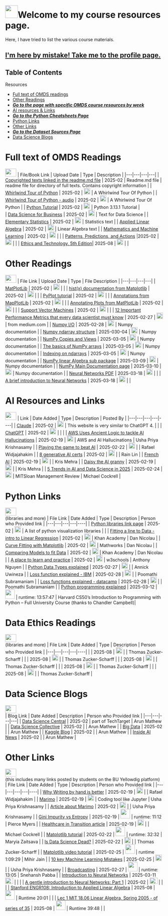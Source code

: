 <a name="Top"></a> 
# <img src="https://png.pngtree.com/png-clipart/20190629/original/pngtree-vector-portfolio-icon-png-image_4072879.jpg" width = "40" height = "40">Welcome to my course resources page.  </a>
Here, I have tried to list the various course materials.

## [I'm here by mistake! Take me to the profile page.](https://github.com/tzucker02)

## Table of Contents

Resources
- [ Full text of OMDS readings](#full-text-of-OMDS-readings)
- [ Other Readings](#other-readings)
- [ ***Go to the page with specific OMDS course resources by week***](https://github.com/tzucker02/Course_content_by_week/blob/main/README.md)
- [ AI resources & Links](#ai-resources-and-links)
- [ ***Go to the Python Cheatsheets Page***](https://github.com/tzucker02/Projects/blob/main/Python%20Cheatsheets.md)
- [ Python Links](#python-links)
- [ Other Links](#other-links)
- [ ***Go to the Dataset Sources Page***](https://github.com/tzucker02/Projects/blob/main/Dataset_Sources.md)
- [ Data Science Blogs](#data-science-blogs)
<!-- - [ ***Go to Files for DX699 Milestone 1***](https://github.com/tzucker02/dx699_milestone1/blob/main/README.md) -->

# Full text of OMDS Readings
[<img src="https://image.pngaaa.com/286/1053286-middle.png" height = "25" width = "35"></a>](#Top)
| File/Book Link | Upload Date | Type | Description |
|---|---|---|---|
| [Copyrighted texts linked in the readme.md file](https://github.com/tzucker02/Data-science-readings/blob/main/Boston%20University/Full%20Texts/readme.md) | 2025-02 | Readme.md file | readme file for directory of full texts. Contains copyright information |
| [Whirlwind Tour of Python](https://github.com/tzucker02/Data-science-readings/blob/main/Boston%20University/Full%20Texts/A%20Whirlwind%20Tour%20of%20Python.pdf) | 2025-02 | <img src="https://images-wixmp-ed30a86b8c4ca887773594c2.wixmp.com/i/d63756ea-34b3-41be-81c6-03e9de695d90/d1sz4ad-f167cb71-14d5-4189-bf72-79baa4b9f522.jpg/v1/fill/w_256,h_256,q_75,strp/adobe_acrobat_pdf_icon_by_reeses09_d1sz4ad-fullview.jpg" width = "20" height = "20" ></a> | A Whirlwind Tour Of Python |
| [Whirlwind Tour of Python - audio](https://notebooklm.google.com/notebook/4b791570-dba6-461b-9b21-19c52b8874c5/audio) | 2025-02 | <img src="https://images-wixmp-ed30a86b8c4ca887773594c2.wixmp.com/i/d63756ea-34b3-41be-81c6-03e9de695d90/d1sz4ad-f167cb71-14d5-4189-bf72-79baa4b9f522.jpg/v1/fill/w_256,h_256,q_75,strp/adobe_acrobat_pdf_icon_by_reeses09_d1sz4ad-fullview.jpg" width = "20" height = "20" ></a> | A Whirlwind Tour Of Python |
| [Python Tutorial](https://github.com/tzucker02/Data-science-readings/blob/main/Boston%20University/Full%20Texts/Python%203.13.1%20tutorial.pdf) | 2025-02 |  <img src="https://images-wixmp-ed30a86b8c4ca887773594c2.wixmp.com/i/d63756ea-34b3-41be-81c6-03e9de695d90/d1sz4ad-f167cb71-14d5-4189-bf72-79baa4b9f522.jpg/v1/fill/w_256,h_256,q_75,strp/adobe_acrobat_pdf_icon_by_reeses09_d1sz4ad-fullview.jpg" width = "20" height = "20" ></a>  | Python 3.13.1 Tutorial |  
| [Data Science for Business](https://github.com/tzucker02/Data-science-readings/blob/main/Boston%20University/Full%20Texts/data%20science%20for%20business.pdf) | 2025-02 |  <img src="https://images-wixmp-ed30a86b8c4ca887773594c2.wixmp.com/i/d63756ea-34b3-41be-81c6-03e9de695d90/d1sz4ad-f167cb71-14d5-4189-bf72-79baa4b9f522.jpg/v1/fill/w_256,h_256,q_75,strp/adobe_acrobat_pdf_icon_by_reeses09_d1sz4ad-fullview.jpg" width = "20" height = "20" ></a>  | Text for Data Science |
| [Elementary Statistics](https://github.com/tzucker02/Data-science-readings/blob/main/Boston%20University/Full%20Texts/elementary%20statistics.pdf) | 2025-02 |  <img src="https://images-wixmp-ed30a86b8c4ca887773594c2.wixmp.com/i/d63756ea-34b3-41be-81c6-03e9de695d90/d1sz4ad-f167cb71-14d5-4189-bf72-79baa4b9f522.jpg/v1/fill/w_256,h_256,q_75,strp/adobe_acrobat_pdf_icon_by_reeses09_d1sz4ad-fullview.jpg" width = "20" height = "20" ></a>  | Statistics text |
| [Applied Linear Algebra](https://github.com/tzucker02/Data-science-readings/blob/main/Boston%20University/Full%20Texts/introduction%20to%20applied%20linear%20algebra.pdf) |  2025-02 |  <img src="https://images-wixmp-ed30a86b8c4ca887773594c2.wixmp.com/i/d63756ea-34b3-41be-81c6-03e9de695d90/d1sz4ad-f167cb71-14d5-4189-bf72-79baa4b9f522.jpg/v1/fill/w_256,h_256,q_75,strp/adobe_acrobat_pdf_icon_by_reeses09_d1sz4ad-fullview.jpg" width = "20" height = "20" ></a>  | Linear Algebra text |
| [Mathematics and Machine Learning](https://github.com/tzucker02/Data-science-readings/blob/main/Boston%20University/Full%20Texts/mathematics%20for%20machine%20learning.pdf) | 2025-02 |  <img src="https://images-wixmp-ed30a86b8c4ca887773594c2.wixmp.com/i/d63756ea-34b3-41be-81c6-03e9de695d90/d1sz4ad-f167cb71-14d5-4189-bf72-79baa4b9f522.jpg/v1/fill/w_256,h_256,q_75,strp/adobe_acrobat_pdf_icon_by_reeses09_d1sz4ad-fullview.jpg" width = "20" height = "20" ></a>  |   |
| [Patterns, Predictions, and Actions](https://github.com/tzucker02/Data-science-readings/blob/main/Boston%20University/Full%20Texts/patterns%20predictions%20and%20actions.pdf) |2025-02 |  <img src="https://images-wixmp-ed30a86b8c4ca887773594c2.wixmp.com/i/d63756ea-34b3-41be-81c6-03e9de695d90/d1sz4ad-f167cb71-14d5-4189-bf72-79baa4b9f522.jpg/v1/fill/w_256,h_256,q_75,strp/adobe_acrobat_pdf_icon_by_reeses09_d1sz4ad-fullview.jpg" width = "20" height = "20" ></a>  |  |
| [Ethics and Technology, 5th Edition](https://github.com/tzucker02/course_material/blob/main/%5BTavani%5D%20Ethics-and-Technology_5th_ed%5B2015%5D.pdf)| 2025-08 |  <img src="https://images-wixmp-ed30a86b8c4ca887773594c2.wixmp.com/i/d63756ea-34b3-41be-81c6-03e9de695d90/d1sz4ad-f167cb71-14d5-4189-bf72-79baa4b9f522.jpg/v1/fill/w_256,h_256,q_75,strp/adobe_acrobat_pdf_icon_by_reeses09_d1sz4ad-fullview.jpg" width = "20" height = "20" ></a>  |  |
# Other Readings
[<img src="https://image.pngaaa.com/286/1053286-middle.png" height = "25" width = "35"></a>](#Top)
| File Link | Upload Date | Type | File Description |
|---|---|---|---|
| [MatPlotLib](https://github.com/tzucker02/Data-science-readings/blob/main/Boston%20University/other%20readings/Annotate%20plots%20%E2%80%94%20Matplotlib%203.10.0%20documentation%20-%20matplotlib.org.pdf) | 2025-02 |  <img src="https://images-wixmp-ed30a86b8c4ca887773594c2.wixmp.com/i/d63756ea-34b3-41be-81c6-03e9de695d90/d1sz4ad-f167cb71-14d5-4189-bf72-79baa4b9f522.jpg/v1/fill/w_256,h_256,q_75,strp/adobe_acrobat_pdf_icon_by_reeses09_d1sz4ad-fullview.jpg" width = "20" height = "20" ></a>  |   |
| [hist(x) documentation from Matplotlib](https://github.com/tzucker02/Data-science-readings/blob/main/Boston%20University/other%20readings/hist(x)%20%E2%80%94%20Matplotlib%203.10.0%20documentation%20-%20matplotlib.org%20-%20dx601%20-%20week%202.pdf) | 2025-02 |  <img src="https://images-wixmp-ed30a86b8c4ca887773594c2.wixmp.com/i/d63756ea-34b3-41be-81c6-03e9de695d90/d1sz4ad-f167cb71-14d5-4189-bf72-79baa4b9f522.jpg/v1/fill/w_256,h_256,q_75,strp/adobe_acrobat_pdf_icon_by_reeses09_d1sz4ad-fullview.jpg" width = "20" height = "20" ></a>  |  |
| [PyPlot tutorial](https://github.com/tzucker02/Data-science-readings/blob/main/Boston%20University/other%20readings/Pyplot%20tutorial%20%E2%80%94%20dx601%20wk02%20-%20Matplotlib%203.10.0%20documentation%20-%20matplotlib.org.pdf) | 2025-02 |  <img src="https://images-wixmp-ed30a86b8c4ca887773594c2.wixmp.com/i/d63756ea-34b3-41be-81c6-03e9de695d90/d1sz4ad-f167cb71-14d5-4189-bf72-79baa4b9f522.jpg/v1/fill/w_256,h_256,q_75,strp/adobe_acrobat_pdf_icon_by_reeses09_d1sz4ad-fullview.jpg" width = "20" height = "20" ></a>  |  |
| [Annotations from MapPlotLib](https://github.com/tzucker02/Data-science-readings/blob/main/Boston%20University/other%20readings/Annotations%20%E2%80%94%20Matplotlib%203.10.0%20documentation%20-%20matplotlib.org.pdf) | 2025-02 |  <img src="https://images-wixmp-ed30a86b8c4ca887773594c2.wixmp.com/i/d63756ea-34b3-41be-81c6-03e9de695d90/d1sz4ad-f167cb71-14d5-4189-bf72-79baa4b9f522.jpg/v1/fill/w_256,h_256,q_75,strp/adobe_acrobat_pdf_icon_by_reeses09_d1sz4ad-fullview.jpg" width = "20" height = "20" ></a>  |  |
| [Annotating Plots from MatPlotLib](https://github.com/tzucker02/Data-science-readings/blob/main/Boston%20University/other%20readings/Annotate%20plots%20%E2%80%94%20Matplotlib%203.10.0%20documentation%20-%20matplotlib.org.pdf) | 2025-02 | <img src="https://images-wixmp-ed30a86b8c4ca887773594c2.wixmp.com/i/d63756ea-34b3-41be-81c6-03e9de695d90/d1sz4ad-f167cb71-14d5-4189-bf72-79baa4b9f522.jpg/v1/fill/w_256,h_256,q_75,strp/adobe_acrobat_pdf_icon_by_reeses09_d1sz4ad-fullview.jpg" width = "20" height = "20" ></a>  |  |
| [Support Vector Machines](https://www.kdnuggets.com/2016/07/support-vector-machines-simple-explanation.html) | 2025-02 | <img src="https://github.com/user-attachments/assets/5e1448a3-2757-44c0-bdae-c4b8768b41d9" width = "20" height = "20" ></a> |   |
| [12 Important Performance Metrics that every data scientist must know](https://medium.com/@pingsubhak/12-important-performance-metrics-that-every-data-scientist-must-know-110f59b2e305) | 2025-02-27 | <img src="https://github.com/user-attachments/assets/5e1448a3-2757-44c0-bdae-c4b8768b41d9" width = "20" height = "20" ></a> |  from medium.com |
| [Numpy I/O](https://numpy.org/doc/stable/reference/routines.io.html) | 2025-02-28 | <img src="https://github.com/user-attachments/assets/5e1448a3-2757-44c0-bdae-c4b8768b41d9" width = "20" height = "20" ></a> | Numpy documentation |
| [Numpy ndarray structure](https://numpy.org/doc/stable/reference/arrays.ndarray.html#internal-memory-layout-of-an-ndarray) | 2025-030-04 | <img src="https://github.com/user-attachments/assets/5e1448a3-2757-44c0-bdae-c4b8768b41d9" width = "20" height = "20" ></a> | Numpy documentation |
| [NumPy Copies and Views](https://numpy.org/doc/stable/user/basics.copies.html) | 2025-03-05 | <img src="https://github.com/user-attachments/assets/5e1448a3-2757-44c0-bdae-c4b8768b41d9" width = "20" height = "20" ></a> | Numpy documentation |
| [The basics of NumPy arrays](https://jakevdp.github.io/PythonDataScienceHandbook/02.02-the-basics-of-numpy-arrays.html) | 2025-03-05 | <img src="https://github.com/user-attachments/assets/5e1448a3-2757-44c0-bdae-c4b8768b41d9" width = "20" height = "20" ></a> | Numpy documentation |
| [Indexing on ndarrays](https://numpy.org/doc/stable/user/basics.indexing.html) | 2025-03-05 | <img src="https://github.com/user-attachments/assets/5e1448a3-2757-44c0-bdae-c4b8768b41d9" width = "20" height = "20" ></a> | Numpy documentation |
| [NumPy linear Algebra sub package](https://numpy.org/doc/stable/reference/routines.linalg.html) | 2025-03-09 | <img src="https://github.com/user-attachments/assets/5e1448a3-2757-44c0-bdae-c4b8768b41d9" width = "20" height = "20" ></a> | Numpy documentation |
| [NumPy Main Documentation page](https://numpy.org/doc/stable/index.html) | 2025-03-10 | <img src="https://github.com/user-attachments/assets/5e1448a3-2757-44c0-bdae-c4b8768b41d9" width = "20" height = "20" ></a> | Numpy documentation |
| [Neural Networks PDF](https://github.com/tzucker02/course_material/raw/main/Neural%20Networks.pdf) | 2025-03-18 | <img src="https://images-wixmp-ed30a86b8c4ca887773594c2.wixmp.com/i/d63756ea-34b3-41be-81c6-03e9de695d90/d1sz4ad-f167cb71-14d5-4189-bf72-79baa4b9f522.jpg/v1/fill/w_256,h_256,q_75,strp/adobe_acrobat_pdf_icon_by_reeses09_d1sz4ad-fullview.jpg" width = "20" height = "20" ></a> | |
| [A brief introduction to Neural Networks](https://www.dkriesel.com/en/science/neural_networks) | 2025-03-18 | <img src="https://github.com/user-attachments/assets/5e1448a3-2757-44c0-bdae-c4b8768b41d9" width = "20" height = "20" ></a> | |

# AI Resources and Links
[<img src="https://image.pngaaa.com/286/1053286-middle.png" height = "25" width = "35"></a>](#Top)
| Link | Date Added | Type | Description | Posted By |
|---|---|---|---|----|
| [Claude](https://claude.ai) | 2025-02 | <img src="https://github.com/user-attachments/assets/5e1448a3-2757-44c0-bdae-c4b8768b41d9" width = "20" height = "20" ></a> | This website is very similar to ChatGPT 4.  |  |
| [ChatGPT](https://openai.com/) | 2025-02 | <img src="https://github.com/user-attachments/assets/5e1448a3-2757-44c0-bdae-c4b8768b41d9" width = "20" height = "20" ></a> |  |  |
| [AWS Uses Ancient Logic to tackle AI Hallucinations](https://www.pymnts.com/amazon/2025/aws-turns-to-ancient-logic-to-tackle-modern-ais-hallucinations/) | 2025-02-19 | <img src="https://github.com/user-attachments/assets/5e1448a3-2757-44c0-bdae-c4b8768b41d9" width = "20" height = "20" ></a> | AWS and AI Hallucinations | Usha Priya Krishnasamy |
| [Playing the game to beat AI](https://gandalf.lakera.ai/baseline) | 2025-02-22 | <img src="https://github.com/user-attachments/assets/5e1448a3-2757-44c0-bdae-c4b8768b41d9" width = "20" height = "20" ></a> |  |  Rafael Widjajahakim |
| [8 generative AI certs](https://www.eweek.com/artificial-intelligence/generative-ai-certification/) | 2025-02 | <img src="https://github.com/user-attachments/assets/5e1448a3-2757-44c0-bdae-c4b8768b41d9" width = "20" height = "20" ></a> |  | Rain Lin |
| [French AI](https://www.elysee.fr/en/sommet-pour-l-action-sur-l-ia) | 2025-02-19 | <img src="https://github.com/user-attachments/assets/5e1448a3-2757-44c0-bdae-c4b8768b41d9" width = "20" height = "20" ></a> |  | Kris Mehra |
| [Daisy the AI granny](https://news.virginmediao2.co.uk/o2-unveils-daisy-the-ai-granny-wasting-scammers-time/) | 2025-02-19 | <img src="https://github.com/user-attachments/assets/5e1448a3-2757-44c0-bdae-c4b8768b41d9" width = "20" height = "20" ></a> |  | Kris Mehra |
| [5 Trends in AI and Data Science in 2025](https://sloanreview.mit.edu/article/five-trends-in-ai-and-data-science-for-2025/) | 2025-02-24 | <img src="https://github.com/user-attachments/assets/5e1448a3-2757-44c0-bdae-c4b8768b41d9" width = "20" height = "20" ></a> | MITSloan Management Review | Michael Cockrell |

# Python Links
[<img src="https://image.pngaaa.com/286/1053286-middle.png" height = "25" width = "35"></a>](#Top)</br>
(libraries and more)
| File Link | Date Added | Type | Description | Person who Provided link |
|---|---|---|---|----|
| [Python libraries link page](https://open-data-analytics.medium.com/top-10-growing-data-visualization-libraries-in-python-in-2023-813d1aefedcc) | 2025-02 | <img src="https://github.com/user-attachments/assets/5e1448a3-2757-44c0-bdae-c4b8768b41d9" width = "20" height = "20" ></a> | A list of python visualization libraries |  |
| [Fitting a line to Data - intro to Linear Regression](https://www.khanacademy.org/math/cc-eighth-grade-math/cc-8th-linear-equations-functions/8th-linear-functions-modeling/v/fitting-a-line-to-data?) | 2025-02 | <img src="https://github.com/user-attachments/assets/5e1448a3-2757-44c0-bdae-c4b8768b41d9" width = "20" height = "20" ></a> | Khan Academy |  Dan Nicolau |
| [Curve Fitting with Matplotlib](https://www.mathworks.com/videos/what-is-curve-fitting-fitting-models-to-data-made-easy-with-matlab-1712740390493.html?) | 2025-02 | <img src="https://github.com/user-attachments/assets/5e1448a3-2757-44c0-bdae-c4b8768b41d9" width = "20" height = "20" ></a> |  Mathworks |  Dan Nicolau |
| [Comparing Models to fit Data](https://www.khanacademy.org/math/statistics-probability/advanced-regression-inference-transforming/nonlinear-regression/v/comparing-models-to-fit-data?) | 2025-02 | <img src="https://github.com/user-attachments/assets/5e1448a3-2757-44c0-bdae-c4b8768b41d9" width = "20" height = "20" ></a> | Khan Academy |  Dan Nicolau | 
| [A place to learn and practice](https://www.w3schools.com/) | 2025-02 | <img src="https://github.com/user-attachments/assets/5e1448a3-2757-44c0-bdae-c4b8768b41d9" width = "20" height = "20" ></a>  | w3schools | Anthony Nguyen |
| [Python Data Types explained](https://www.datacamp.com/blog/python-data-types) | 2025-02-27 | <img src="https://github.com/user-attachments/assets/5e1448a3-2757-44c0-bdae-c4b8768b41d9" width = "20" height = "20" ></a>  |  | Annick Uwineza |
| [Loss function explained - IBM](https://www.ibm.com/think/topics/loss-function) | 2025-02-28 | <img src="https://github.com/user-attachments/assets/5e1448a3-2757-44c0-bdae-c4b8768b41d9" width = "20" height = "20" ></a>  |  | Poomathi Subramaniam |
| [Loss functions explained - datacamp](https://www.datacamp.com/tutorial/loss-function-in-machine-learning) | 2025-02-28 | <img src="https://github.com/user-attachments/assets/5e1448a3-2757-44c0-bdae-c4b8768b41d9" width = "20" height = "20" ></a>  |  | Poomathi Subramaniam |
| [Python programming explained](https://www.youtube.com/watch?v=nLRL_NcnK-4) | 2025-03-12 | <img src="https://files.softicons.com/download/social-media-icons/ios-7-style-social-media-icons-by-design-bolts/ico/YouTube.ico" height="30" width="30"></a>  | runtime: 13:57:47 | Harvard CS50’s Introduction to Programming with Python – Full University Course (thanks to Chandler Campbell)|
<!--
| []() | 2025-02 | <img src="https://github.com/user-attachments/assets/5e1448a3-2757-44c0-bdae-c4b8768b41d9" width = "20" height = "20" ></a>  |  | Course Material |
| []() | 2025-02 | <img src="https://github.com/user-attachments/assets/5e1448a3-2757-44c0-bdae-c4b8768b41d9" width = "20" height = "20" ></a>  |  | Course Material |
| []() | 2025-02 | <img src="https://github.com/user-attachments/assets/5e1448a3-2757-44c0-bdae-c4b8768b41d9" width = "20" height = "20" ></a>  |  | Course Material |
-->

# Data Ethics Readings
[<img src="https://image.pngaaa.com/286/1053286-middle.png" height = "25" width = "35"></a>](#Top)</br>
(libraries and more)
| File Link | Date Added | Type | Description | Person who Provided link |
|---|---|---|---|----|
| []() | 2025-08 | <img src="https://github.com/user-attachments/assets/5e1448a3-2757-44c0-bdae-c4b8768b41d9" width = "20" height = "20" ></a>  |  | Thomas Zucker-Scharff |
| []() | 2025-08 | <img src="https://github.com/user-attachments/assets/5e1448a3-2757-44c0-bdae-c4b8768b41d9" width = "20" height = "20" ></a>  |  | Thomas Zucker-Scharff |
| []() | 2025-08 | <img src="https://github.com/user-attachments/assets/5e1448a3-2757-44c0-bdae-c4b8768b41d9" width = "20" height = "20" ></a>  |  | Thomas Zucker-Scharff |
| []() | 2025-08 | <img src="https://github.com/user-attachments/assets/5e1448a3-2757-44c0-bdae-c4b8768b41d9" width = "20" height = "20" ></a>  |  | Thomas Zucker-Scharff |
| []() | 2025-08 | <img src="https://github.com/user-attachments/assets/5e1448a3-2757-44c0-bdae-c4b8768b41d9" width = "20" height = "20" ></a>  |  | Thomas Zucker-Scharff |
<!--
| []() | 2025-02 | <img src="https://github.com/user-attachments/assets/5e1448a3-2757-44c0-bdae-c4b8768b41d9" width = "20" height = "20" ></a>  |  | Course Material |
| []() | 2025-02 | <img src="https://github.com/user-attachments/assets/5e1448a3-2757-44c0-bdae-c4b8768b41d9" width = "20" height = "20" ></a>  |  | Course Material |
| []() | 2025-02 | <img src="https://github.com/user-attachments/assets/5e1448a3-2757-44c0-bdae-c4b8768b41d9" width = "20" height = "20" ></a>  |  | Course Material |
| []() | 2025-02 | <img src="https://github.com/user-attachments/assets/5e1448a3-2757-44c0-bdae-c4b8768b41d9" width = "20" height = "20" ></a>  |  | Course Material |
| []() | 2025-02 | <img src="https://github.com/user-attachments/assets/5e1448a3-2757-44c0-bdae-c4b8768b41d9" width = "20" height = "20" ></a>  |  | Course Material |
| []() | 2025-02 | <img src="https://github.com/user-attachments/assets/5e1448a3-2757-44c0-bdae-c4b8768b41d9" width = "20" height = "20" ></a>  |  | Course Material |
| []() | 2025-02 | <img src="https://github.com/user-attachments/assets/5e1448a3-2757-44c0-bdae-c4b8768b41d9" width = "20" height = "20" ></a>  |  | Course Material |
-->
# Data Science Blogs
[<img src="https://image.pngaaa.com/286/1053286-middle.png" height = "25" width = "35"></a>](#Top)</br>
| Blog Link | Date Added | Description | Person who Provided link |
|---|---|---|---|
| [Data Science Central](https://www.datasciencecentral.com/) | 2025-02 | part of TechTarget | Arun Mathew |
| [Data Science Collective](https://www.smartdatacollective.com/) | 2025-02 |  | Arun Mathew |
| [Big Data](https://whatsthebigdata.com/) | 2025-02 |  | Arun Mathew | 
| [Kaggle Blog](https://medium.com/kaggle-blog) | 2025-02 |  | Arun Mathew | 
| [Inside AI News](https://insideainews.com/) | 2025-02 |  | Arun Mathew | 
<!--
| []() | 2025-02 |  | | 
-->

# Other Links
[<img src="https://image.pngaaa.com/286/1053286-middle.png" height = "25" width = "35"></a>](#Top)</br>
(this includes many links posted by students on the BU Yellowdig platform)</br>
| File Link | Date Added | Type | Description | Person who Provided link |
|---|---|---|---|----|
| [Why Writing by hand is better](https://www.scientificamerican.com/article/why-writing-by-hand-is-better-for-memory-and-learning/) | 2025-02-19 | <img src="https://github.com/user-attachments/assets/5e1448a3-2757-44c0-bdae-c4b8768b41d9" width = "20" height = "20" ></a> |  | Rafael Widjajahakim |
| [Marimo](https://marimo.io/) | 2025-02-19 | <img src="https://github.com/user-attachments/assets/5e1448a3-2757-44c0-bdae-c4b8768b41d9" width = "20" height = "20" ></a> | Coding tool like Jupyter | Usha Priya Krishnasamy |
| [Article about Marimo](https://towardsdatascience.com/publish-interactive-data-visualizations-for-free-with-python-and-marimo/) | 2025-02 | <img src="https://github.com/user-attachments/assets/5e1448a3-2757-44c0-bdae-c4b8768b41d9" width = "20" height = "20" ></a> |  | Usha Priya Krishnasamy |
| [Gini Impurity vs Entropy](https://www.youtube.com/watch?v=5aIFgrrTqOw) | 2025-02-19 | <img src="https://files.softicons.com/download/social-media-icons/ios-7-style-social-media-icons-by-design-bolts/ico/YouTube.ico" height="30" width="30"></a> | runtime: 11:12 | Pierce Myers |
| [Healthcare in Transition article](https://www.medicaleconomics.com/view/health-care-in-transition-trends-shaping-2025?ekey=RUtJRDo3RjM5NEEwNC1ENzU0LTRGOEQtQUIyOS1CNzc1NURCNjk3MkQ%3D&utm_campaign=emailname&utm_medium=email&_hsenc=p2ANqtz-_hNUr-zLaPmSxE-e6kqk2KcMSzLlSShy2ykxIpBZjlcTNNCuB0W6TCpbR7pkArZfiyudmIUJYJykYFThR7f2pnmtVR2g&_hsmi=344041632&utm_source=hs) | 2025-02-19 | <img src="https://github.com/user-attachments/assets/5e1448a3-2757-44c0-bdae-c4b8768b41d9" width = "20" height = "20" ></a> |  | Michael Cockrell |
| [Matplotlib tutorial](https://www.youtube.com/watch?v=DAQNHzOcO5A) | 2025-02-22 | <img src="https://files.softicons.com/download/social-media-icons/ios-7-style-social-media-icons-by-design-bolts/ico/YouTube.ico" height="30" width="30"></a> | runtime: 32:32 | Maryia Zaitsava |
| [Is Data Science Dead?](https://medium.com/low-code-for-advanced-data-science/is-data-science-dead-a5d4421b4b1f) | 2025-02-22 | <img src="https://github.com/user-attachments/assets/5e1448a3-2757-44c0-bdae-c4b8768b41d9" width = "20" height = "20" ></a> |  | Thomas Zucker-Scharff |
| [Matplotlib video tutorial](https://www.youtube.com/watch?v=myprW6XdhLc) | 2025-02-25 | <img src="https://files.softicons.com/download/social-media-icons/ios-7-style-social-media-icons-by-design-bolts/ico/YouTube.ico" height="30" width="30"></a> | runtime 1:09:29 | Mihir Jain |
| [10 key Machine Learning Mistakes](https://www.infoworld.com/article/3812589/10-machine-learning-mistakes-and-how-to-avoid-them.html) | 2025-02-25 | <img src="https://github.com/user-attachments/assets/5e1448a3-2757-44c0-bdae-c4b8768b41d9" width = "20" height = "20" ></a> |  | Usha Priya Krishnasamy |
| [Broadcasting](https://www.youtube.com/watch?v=oG1t3qlzq14) | 2025-02-27 | <img src="https://files.softicons.com/download/social-media-icons/ios-7-style-social-media-icons-by-design-bolts/ico/YouTube.ico" height="30" width="30"></a> | runtime: 13:05 |  Snehansh Pabba |
| [Introduction to Neural Networks](https://medium.com/data-science/a-gentle-introduction-to-neural-networks-series-part-1-2b90b87795bc) | 2025-03-11 <img src="https://cdn-icons-png.freepik.com/256/11754/11754357.png?semt=ais_hybrid" height="20" width="25"></a> |  |  |
| [A gentle introduction to Neural Networks: Part 1](https://medium.com/data-science/a-gentle-introduction-to-neural-networks-series-part-1-2b90b87795bc) | 2025-02 | <img src="https://cdn-icons-png.freepik.com/256/11754/11754357.png?semt=ais_hybrid" height="20" width="25"></a> |  |  |
| [Stanford ENGR108: Introduction to Applied Linear Algebra](https://www.youtube.com/watch?v=lWEJPWFIgtw&t=733s) | 2025-08 |  <img src="https://files.softicons.com/download/social-media-icons/ios-7-style-social-media-icons-by-design-bolts/ico/YouTube.ico" height="30" width="30"></a> | Runtime 20:01 | |
| [Lec 1  MIT 18.06 Linear Algebra, Spring 2005 - of series of 35](https://www.youtube.com/watch?v=ZK3O402wf1c&list=PL49CF3715CB9EF31D) | 2025-08 |  <img src="https://files.softicons.com/download/social-media-icons/ios-7-style-social-media-icons-by-design-bolts/ico/YouTube.ico" height="30" width="30"></a> | Runtime 39:48 | |
<!--
| []() | 2025-02 | <img src="https://cdn-icons-png.freepik.com/256/11754/11754357.png?semt=ais_hybrid" height="20" width="25"></a> |  | <name> |
-->
